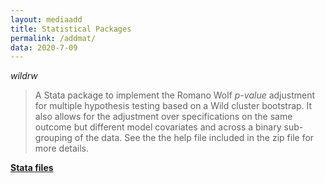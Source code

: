 ```yaml
---
layout: mediaadd
title: Statistical Packages
permalink: /addmat/
data: 2020-7-09
---
```


*wildrw*

>A Stata package to implement the Romano Wolf *p-value* adjustment for multiple hypothesis testing based on a Wild cluster bootstrap. It also allows for the adjustment over specifications on the same outcome but different model covariates and across a binary sub-grouping of the data. See the the help file included in the zip file for more details. 

[**Stata files**]({{site.baseurl}}/files/wildrw.zip)